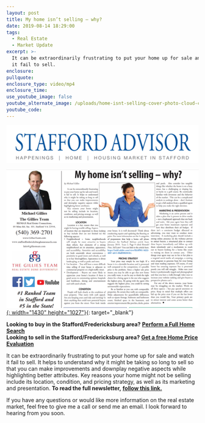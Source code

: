 ```yaml
---
layout: post
title: My home isn’t selling – why?
date: 2019-08-14 18:29:00
tags:
  - Real Estate
  - Market Update
excerpt: >-
  It can be extraordinarily frustrating to put your home up for sale and watch
  it fail to sell.
enclosure:
pullquote:
enclosure_type: video/mp4
enclosure_time:
use_youtube_image: false
youtube_alternate_image: /uploads/home-isnt-selling-cover-photo-cloud-cannon.png
youtube_code:
---
```


![](/uploads/webp-net-resizeimage-15.png)

[![](/uploads/8-15-19-new.png){: width="1430" height="1027"}](https://adobeindd.com/view/publications/7f2326f5-dd49-42fe-9737-10f5d0632ba2/nkjf/publication-web-resources/pdf/22253_GilliesMichael_0419.pdf){: target="_blank"}

**Looking to buy in the Stafford/Fredericksburg area?**&nbsp;**<u><a target="_blank" href="https://www.staffordfredericksburghomesearch.com/search/">Perform a Full Home Search</a></u>**<br>**Looking to sell in the Stafford/Fredericksburg area?**&nbsp;<u><strong><a target="_blank" href="https://www.staffordfredericksburghomesearch.com/homevalue/StaffordVA">Get a free Home Price Evaluation</a></strong></u>

It can be extraordinarily frustrating to put your home up for sale and watch it fail to sell. It helps to understand why it might be taking so long to sell so that you can make improvements and downplay negative aspects while highlighting better attributes. Key reasons your home might not be selling include its location, condition, and pricing strategy, as well as its marketing and presentation. **To read the full newsletter,** <u><strong><a target="_blank" href="https://indd.adobe.com/view/14be9040-09cd-43bf-bfdf-80e20e768ea9">follow this link.</a></strong></u>

If you have any questions or would like more information on the real estate market, feel free to give me a call or send me an email. I look forward to hearing from you soon.